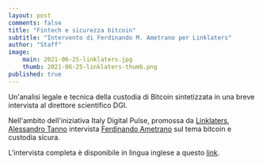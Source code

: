 ```yaml
---
layout: post
comments: false
title: "Fintech e sicurezza bitcoin"
subtitle: "Intervento di Ferdinando M. Ametrano per Linklaters" 
author: "Staff"
image:
    main: 2021-06-25-linklaters.jpg
    thumb: 2021-06-25-linklaters-thumb.png
published: true
---
```


Un'analisi legale e tecnica della custodia di Bitcoin sintetizzata in una breve intervista al direttore scientifico DGI.

Nell'ambito dell'iniziativa Italy Digital Pulse, promossa da [Linklaters](https://www.linklaters.com/), [Alessandro Tanno](https://www.linkedin.com/in/alessandro-tanno-a7a76a70/) intervista [Ferdinando Ametrano](http://ametrano.net/) sul tema bitcoin e custodia sicura.

L'intervista completa è disponibile in lingua inglese a questo [link](https://lpscdn.linklaters.com/-/media/files/document-store/pdf/milan/2021/june/gc22992_milan_digital_pulse_interview_2pp_fs_final_screen.ashx?rev=2fa904fe-6cdd-4393-9e3c-3cda26bb0a01&extension=pdf).
